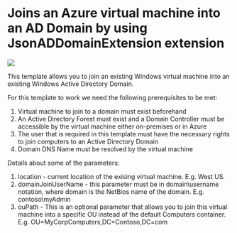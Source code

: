 # Joins an Azure virtual machine into an AD Domain by using JsonADDomainExtension extension

<a href="https://portal.azure.com/#create/Microsoft.Template/uri/https%3A%2F%2Fraw.githubusercontent.com%2FAzure%2Fazure-quickstart-templates%2Fmaster%2F201-vm-domain-join-existing%2Fazuredeploy.json" target="_blank">
    <img src="http://azuredeploy.net/deploybutton.png"/>
</a>

This template allows you to join an existing Windows virtual machine into an existing Windows Active Directory Domain.

For this template to work we need the following prerequisites to be met:

1. Virtual machine to join to a domain must exist beforehand
2. An Active Directory Forest must exist and a Domain Controller must be accessible by the virtual machine either on-premises or in Azure
3. The user that is required in this template must have the necessary rights to join computers to an Active Directory Domain
4. Domain DNS Name must be resolved by the virtual machine

Details about some of the parameters:

1. location - current location of the exising virtual machine. E.g. West US.
1. domainJoinUserName - this parameter must be in domain\username notation, where domain is the NetBios name of the domain. E.g. contoso\myAdmin
2. ouPath - This is an optional parameter that allows you to join this virtual machine into a specific OU instead of the default Computers container. E.g. OU=MyCorpComputers,DC=Contoso,DC=com


